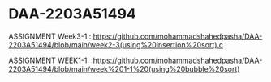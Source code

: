 # DAA-2203A51494

ASSIGNMENT Week3-1 :   https://github.com/mohammadshahedpasha/DAA-2203A51494/blob/main/week2-3(using%20insertion%20sort).c


ASSIGNMENT WEEK1-1:  :https://github.com/mohammadshahedpasha/DAA-2203A51494/blob/main/week%201-1%20(using%20bubble%20sort)
